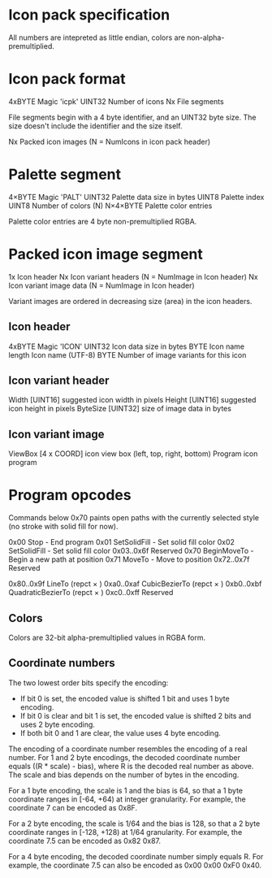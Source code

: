 
Icon pack specification
=======================

All numbers are intepreted as little endian,
colors are non-alpha-premultiplied.

Icon pack format
================

4xBYTE Magic 'icpk'
UINT32 Number of icons
Nx File segments

File segments begin with a 4 byte identifier, and an UINT32 byte size.
The size doesn't include the identifier and the size itself.

Nx Packed icon images (N = NumIcons in icon pack header)

Palette segment
===============

4×BYTE   Magic 'PALT'
UINT32   Palette data size in bytes
UINT8    Palette index
UINT8    Number of colors (N)
N×4×BYTE Palette color entries

Palette color entries are 4 byte non-premultiplied RGBA.

Packed icon image segment
=========================

1x Icon header
Nx Icon variant headers (N = NumImage in Icon header)
Nx Icon variant image data (N = NumImage in Icon header)

Variant images are ordered in decreasing size (area) in the icon headers.

Icon header
-----------

4xBYTE  Magic 'ICON'
UINT32  Icon data size in bytes
BYTE    Icon name length
        Icon name (UTF-8)
BYTE    Number of image variants for this icon

Icon variant header
-------------------

Width    [UINT16] suggested icon width in pixels
Height   [UINT16] suggested icon height in pixels
ByteSize [UINT32] size of image data in bytes

Icon variant image
------------------

ViewBox  [4 x COORD] icon view box (left, top, right, bottom)
Program              icon program

Program opcodes
===============

Commands below 0x70 paints open paths with the
currently selected style (no stroke with solid fill for now).

0x00       Stop - End program
0x01       SetSolidFill <color> - Set solid fill color
0x02       SetSolidFill <palette-index> - Set solid fill color
0x03..0x6f Reserved
0x70       BeginMoveTo <x> <y> - Begin a new path at position
0x71       MoveTo <x> <y> - Move to position
0x72..0x7f Reserved

0x80..0x9f LineTo <repct> (repct × <x> <y>)
0xa0..0xaf CubicBezierTo <repct> (repct × <x1> <y1> <x2> <y2> <x3> <y3>)
0xb0..0xbf QuadraticBezierTo <repct> (repct × <x1> <y1> <x2> <y2>)
0xc0..0xff Reserved

Colors
------

Colors are 32-bit alpha-premultiplied values in RGBA form.

Coordinate numbers
------------------

The two lowest order bits specify the encoding:
- If bit 0 is set, the encoded value is shifted 1 bit and uses 1 byte encoding.
- If bit 0 is clear and bit 1 is set, the encoded value is shifted 2 bits and uses 2 byte encoding.
- If both bit 0 and 1 are clear, the value uses 4 byte encoding.

The encoding of a coordinate number resembles the encoding of a real number. For 1 and 2 byte encodings, the decoded coordinate number equals ((R * scale) - bias), where R is the decoded real number as above. The scale and bias depends on the number of bytes in the encoding.

For a 1 byte encoding, the scale is 1 and the bias is 64, so that a 1 byte coordinate ranges in [-64, +64) at integer granularity. For example, the coordinate 7 can be encoded as 0x8F.

For a 2 byte encoding, the scale is 1/64 and the bias is 128, so that a 2 byte coordinate ranges in [-128, +128) at 1/64 granularity. For example, the coordinate 7.5 can be encoded as 0x82 0x87.

For a 4 byte encoding, the decoded coordinate number simply equals R. For example, the coordinate 7.5 can also be encoded as 0x00 0x00 0xF0 0x40.
